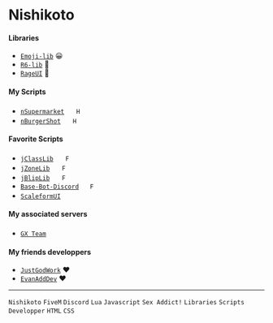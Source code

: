 # Nishikoto

#### Libraries
- <a href="https://github.com/Nishikoto/emoji-lib" class="button">```Emoji-lib```</a> 😀
- <a href="https://github.com/Nishikoto/lib-r6" class="button">```R6-lib```</a> 📄
- <a href="https://github.com/Nishikoto/rageui" class="button">```RageUI```</a> 📄

#### My Scripts
- <a href="https://github.com/Nishikoto/nSupermarket" class="button">```nSupermarket```</a> <img src="https://upload.wikimedia.org/wikipedia/commons/thumb/c/cf/Lua-Logo.svg/1200px-Lua-Logo.svg.png" height="16"> `H`
- <a href="https://github.com/Nishikoto/nBurgerShot" class="button">```nBurgerShot```</a> <img src="https://upload.wikimedia.org/wikipedia/commons/thumb/c/cf/Lua-Logo.svg/1200px-Lua-Logo.svg.png" height="16"> `H`

#### Favorite Scripts
- <a href="https://github.com/Nishikoto/jClassLib" class="button">```jClassLib```</a> <img src="https://upload.wikimedia.org/wikipedia/commons/thumb/c/cf/Lua-Logo.svg/1200px-Lua-Logo.svg.png" height="16"> `F`
- <a href="https://github.com/Nishikoto/jZoneLib" class="button">```jZoneLib```</a> <img src="https://upload.wikimedia.org/wikipedia/commons/thumb/c/cf/Lua-Logo.svg/1200px-Lua-Logo.svg.png" height="16"> `F`
- <a href="https://github.com/Nishikoto/jBlipLib" class="button">```jBlipLib```</a> <img src="https://upload.wikimedia.org/wikipedia/commons/thumb/c/cf/Lua-Logo.svg/1200px-Lua-Logo.svg.png" height="16"> `F`
- <a href="https://github.com/Nishikoto/Base-Bot-Discord" class="button">```Base-Bot-Discord```</a> <img src="https://cdn.pixabay.com/photo/2015/04/23/17/41/javascript-736400_960_720.png" height="14"> `F`
- <a href="https://github.com/manups4e/ScaleformUI" class="button">```ScaleformUI```</a> <img src="https://upload.wikimedia.org/wikipedia/commons/thumb/c/cf/Lua-Logo.svg/1200px-Lua-Logo.svg.png" height="16">

#### My associated servers 
- <a href="https://discord.gg/a2FDvAra4Z" class="button">```GX Team```</a> <img src="https://media.discordapp.net/attachments/1121903702710685748/1122284020743553264/logo-v3-sf-blue.png" height="16"> 

#### My friends developpers
- <a href="https://github.com/JustGodWork" class="button">```JustGodWork```</a> ❤
- <a href="https://github.com/EvanAddDev" class="button">```EvanAddDev```</a> ❤

---
`Nishikoto` `FiveM` `Discord` `Lua` `Javascript` `Sex Addict!` `Libraries` `Scripts` `Developper` `HTML` `CSS`
